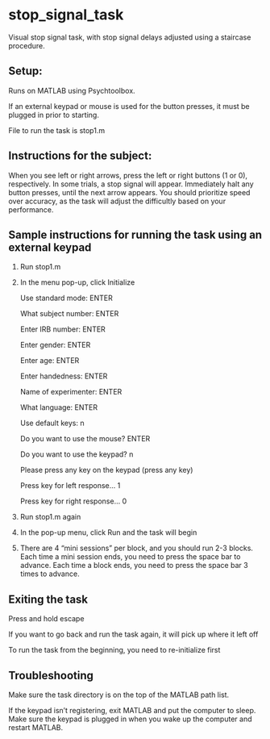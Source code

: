 # stop_signal_task
Visual stop signal task, with stop signal delays adjusted using a staircase procedure.

## Setup:
Runs on MATLAB using Psychtoolbox.

If an external keypad or mouse is used for the button presses, it must be plugged in prior to starting.

File to run the task is stop1.m

## Instructions for the subject:
When you see left or right arrows, press the left or right buttons (1 or 0), respectively. In some trials, a stop signal will appear. Immediately halt any button presses, until the next arrow appears. You should prioritize speed over accuracy, as the task will adjust the difficultly based on your performance.

## Sample instructions for running the task using an external keypad
1.	Run stop1.m
2.	In the menu pop-up, click Initialize

    Use standard mode: ENTER
    
    What subject number: ENTER
    
    Enter IRB number: ENTER
    
    Enter gender: ENTER
    
    Enter age: ENTER
    
    Enter handedness: ENTER
    
    Name of experimenter: ENTER
    
    What language: ENTER
    
    Use default keys: n
    
    Do you want to use the mouse? ENTER
    
    Do you want to use the keypad? n
    
    Please press any key on the keypad (press any key)
    
    Press key for left response… 1
    
    Press key for right response… 0
    
3.	Run stop1.m again
4.  In the pop-up menu, click Run and the task will begin
5.	There are 4 “mini sessions” per block, and you should run 2-3 blocks. Each time a mini session ends, you need to press the space bar to advance. Each time a block ends, you need to press the space bar 3 times to advance.

## Exiting the task
Press and hold escape

If you want to go back and run the task again, it will pick up where it left off

To run the task from the beginning, you need to re-initialize first

## Troubleshooting
Make sure the task directory is on the top of the MATLAB path list.

If the keypad isn’t registering, exit MATLAB and put the computer to sleep. Make sure the keypad is plugged in when you wake up the computer and restart MATLAB.
